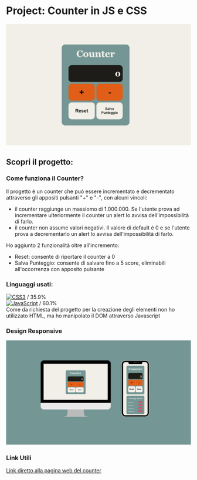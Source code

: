 # Project: Counter in JS e CSS
<img src="assets/img/counter-image.png">

## Scopri il progetto:
### Come funziona il Counter?
<p>Il progetto è un counter che puó essere incrementato e decrementato attraverso gli appositi pulsanti "+" e "-", con alcuni vincoli:
<ul>
  <li>il counter raggiunge un massiomo di 1.000.000. Se l'utente prova ad incrementare ulteriormente il counter un alert lo avvisa dell'impossibilità di farlo.</li>
  <li>il counter non assume valori negativi. Il valore di default è 0 e se l'utente prova a decrementarlo un alert lo avvisa dell'impossibilità di farlo.</li>
</ul>

Ho aggiunto 2 funzionalità oltre all'incremento:
<ul>
  <li>Reset: consente di riportare il counter a 0</li>
  <li>Salva Punteggio: consente di salvare fino a 5 score, eliminabili all'occorrenza con apposito pulsante</li>
</ul>
</p>

### Linguaggi usati:
[![CSS3](https://img.shields.io/badge/CSS3-%231572B6.svg?&style=for-the-badge&logo=css3&logoColor=white)](https://developer.mozilla.org/docs/Web/CSS) / 35.9%
<br>
[![JavaScript](https://img.shields.io/badge/JavaScript-%23F7DF1E.svg?&style=for-the-badge&logo=javascript&logoColor=black)](https://developer.mozilla.org/docs/Web/JavaScript) / 60.1%
<br>
  Come da richiesta del progetto per la creazione degli elementi non ho utilizzato HTML, ma ho manipolato il DOM attraverso Javascript

### Design Responsive
<img src="assets/img/responsive.png">

### Link Utili
<a href="https://git-ste.github.io/counter/">Link diretto alla pagina web del counter </a>
